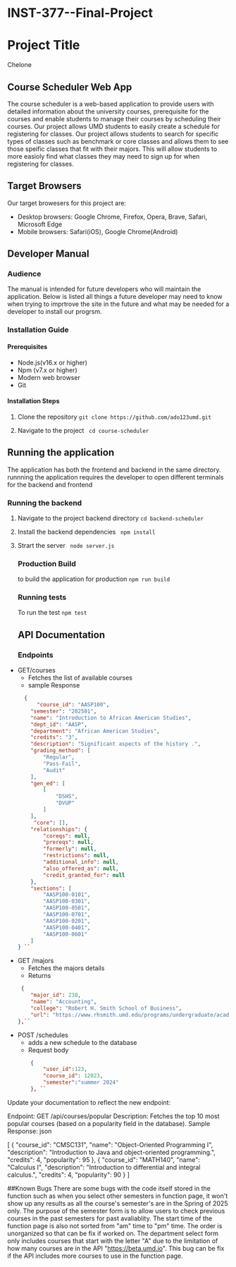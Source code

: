 # INST-377--Final-Project
# Project Title 
Chelone


## Course Scheduler Web App
 The course scheduler is a web-based application to provide users with detailed information about the university courses, prerequisite for the courses and enable students to manage their courses by scheduling their courses.
Our project allows UMD students to easily create a schedule for registering for classes. Our project allows students to search for specific types of classes such as benchmark or core classes and allows them to see those speific classes that fit with their majors. This will allow students to more easioly find what classes they may need to sign up for when registering for classes.


 ## Target Browsers
 Our target browesers for this project are:
  - Desktop browsers: Google Chrome, Firefox, Opera, Brave, Safari, Microsoft Edge
  - Mobile browsers: Safari(iOS), Google Chrome(Android) 


  ## Developer Manual
   ### Audience
   The manual is intended for future developers who will maintain the application. Below is listed all things a future developer may need to know when trying to imprtrove the site in the future and what may be needed for a developer to install our progrsm.

   ### Installation Guide
   #### Prerequisites
   - Node.js(v16.x or higher)
   - Npm (v7.x or higher)
   - Modern web browser
   - Git



   #### Installation Steps
   1. Clone the repository
   `` git clone https://github.com/ado123umd.git ``

   2. Navigate to the project
   `` cd course-scheduler``



 ## Running the application
The application has both the frontend and backend in the same directory. runnning the application requires the developer to open different terminals for the backend and frontend

### Running the backend
1. Navigate to the project backend directory
    ``cd backend-scheduler``
2. Install the backend dependencies
    `` npm install``
 3. Strart the server
    `` node server.js`` 


    ### Production Build
     to build the application for production
    `` npm run build ``

    ### Running tests
     To run the test
    `` npm test ``


    ## API Documentation

    ### Endpoints
-  GET/courses
    - Fetches the list of available courses 
    - sample Response
    ``` json
      {
          "course_id": "AASP100",
        "semester": "202501",
        "name": "Introduction to African American Studies",
        "dept_id": "AASP",
        "department": "African American Studies",
        "credits": "3",
        "description": "Significant aspects of the history .",
        "grading_method": [
            "Regular",
            "Pass-Fail",
            "Audit"
        ],
        "gen_ed": [
            [
                "DSHS",
                "DVUP"
            ]
        ],
         "core": [],
        "relationships": {
            "coreqs": null,
            "prereqs": null,
            "formerly": null,
            "restrictions": null,
            "additional_info": null,
            "also_offered_as": null,
            "credit_granted_for": null
        },
        "sections": [
            "AASP100-0101",
            "AASP100-0301",
            "AASP100-0501",
            "AASP100-0701",
            "AASP100-0201",
            "AASP100-0401",
            "AASP100-0601"
        ]
    } ``
    
-  GET /majors
    - Fetches the majors details
    - Returns
    ``` json
     {
        "major_id": 238,
        "name": "Accounting",
        "college": "Robert H. Smith School of Business",
        "url": "https://www.rhsmith.umd.edu/programs/undergraduate/academics/academic-majors"
    },``

- POST /schedules
     - adds a new schedule to the database
     - Request body
    ``` json
        {
            "user_id":123,
            "course_id": 12023,
            "semester":"summer 2024"
        }, ``
 
 Update your documentation to reflect the new endpoint:

Endpoint: GET /api/courses/popular
Description: Fetches the top 10 most popular courses (based on a popularity field in the database).
Sample Response:
json

[
    {
        "course_id": "CMSC131",
        "name": "Object-Oriented Programming I",
        "description": "Introduction to Java and object-oriented programming.",
        "credits": 4,
        "popularity": 95
    },
    {
        "course_id": "MATH140",
        "name": "Calculus I",
        "description": "Introduction to differential and integral calculus.",
        "credits": 4,
        "popularity": 90
    }
]

##Known Bugs
There are some bugs with the code itself stored in the function such as when you select other semesters in function page, it won't show up any results as all the course's semester's are in the Spring of 2025 only. The purpose of the semester form is to allow users to check previous courses in the past semesters for past avaliablity. The start time of the function page is also not sorted from "am" time to "pm" time. The order is unorganized so that can be fix if worked on. The department select form only includes courses that start with the letter "A" due to the limitation of how many courses are in the API "https://beta.umd.io". This bug can be fix if the API includes more courses to use in the function page.
